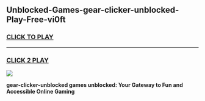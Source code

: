 
## Unblocked-Games-gear-clicker-unblocked-Play-Free-vi0ft
<h3>
<a href="https://premium76.site?title=gear-clicker-unblocked&ref=20M">CLICK TO PLAY</a></h3>
<hr>

<h3>
<a href="https://premium76.site?title=gear-clicker-unblocked&ref=20M">CLICK 2 PLAY</a>
  
</h3>

<a href="https://premium76.site?title=gear-clicker-unblocked&ref=19M"><img src="https://clearcache.store/games.png"></a>


**gear-clicker-unblocked games unblocked: Your Gateway to Fun and Accessible Online Gaming**
